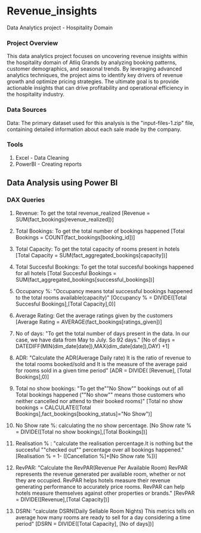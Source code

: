 # Revenue_insights
Data Analytics project - Hospitality Domain

### Project Overview
This data analytics project focuses on uncovering revenue insights within the hospitality domain of Atliq Grands by analyzing booking patterns, customer demographics, and seasonal trends. By leveraging advanced analytics techniques, the project aims to identify key drivers of revenue growth and optimize pricing strategies.  The ultimate goal is to provide actionable insights that can drive profitability and operational efficiency in the hospitality industry.
### Data Sources
Data: The primary dataset used for this analysis is the "input-files-1.zip" file, containing detailed information about each sale made by the company.
### Tools
1. Excel - Data Cleaning
1. PowerBI - Creating reports

## Data Analysis using Power BI
### DAX Queries

1. Revenue:	To get the total revenue_realized [Revenue = SUM(fact_bookings[revenue_realized])]
2. Total Bookings:	To get the total number of bookings happened	[Total Bookings = COUNT(fact_bookings[booking_id])]
3. Total Capacity:	To get the total capacity of rooms present in hotels	[Total Capacity = SUM(fact_aggregated_bookings[capacity])]
4. Total Succesful Bookings:	To get the total succesful bookings happened for all hotels	[Total Succesful Bookings = SUM(fact_aggregated_bookings[successful_bookings])]
5. Occupancy %:	"Occupancy means total successful bookings happened to the 
 total rooms available(capacity)"	[Occupancy % = DIVIDE([Total Succesful Bookings],[Total Capacity],0)]
6. Average Rating:	Get the average ratings given by the customers	[Average Rating = AVERAGE(fact_bookings[ratings_given])]
7. No of days:	"To get the total number of days present in the data. In our case, we have data from May to July. So 92 days."
   [No of days = DATEDIFF(MIN(dim_date[date]),MAX(dim_date[date]),DAY) +1]
1. ADR: 	"Calculate the ADR(Average Daily rate)
It is the ratio of revenue to the total rooms booked/sold and It is the measure of the average paid for rooms sold in a given time period"	[ADR = DIVIDE( [Revenue], [Total Bookings],0)]
1. Total no show bookings:	"To get the""No Show"" bookings out of all Total bookings happened (""No show"" means those customers who neither cancelled nor attend to their booked rooms)"	[Total no show bookings = CALCULATE([Total Bookings],fact_bookings[booking_status]="No Show")]
1. No Show rate %:	calculating the no show percentage.	[No Show rate % = DIVIDE([Total no show bookings],[Total Bookings])]

1. Realisation %	: "calculate  the realisation percentage.It is nothing but the succesful ""checked out"" percentage over all bookings happened."	[Realisation % = 1- ([Cancellation %]+[No Show rate %])]
1. RevPAR:	"Calculate the RevPAR(Revenue Per Available Room) RevPAR represents the revenue generated per available room, whether or not they are occupied. RevPAR helps hotels measure their revenue generating performance to accurately price rooms. RevPAR can help hotels measure themselves against other properties or brands."	[RevPAR = DIVIDE([Revenue],[Total Capacity])]

1. DSRN: "calculate DSRN(Daily Sellable Room Nights) This metrics tells on average how many rooms are ready to sell for a day considering a time period"	[DSRN = DIVIDE([Total Capacity], [No of days])]
